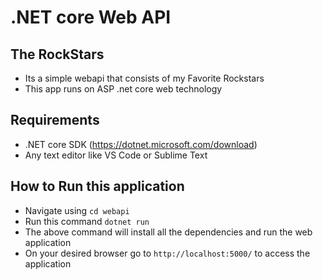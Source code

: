 # .NET core Web API 
## The RockStars

- Its a simple webapi that consists of my Favorite Rockstars
- This app runs on ASP .net core web technology

## Requirements

- .NET core SDK (https://dotnet.microsoft.com/download)
- Any text editor like VS Code or Sublime Text

## How to Run this application

- Navigate using `cd webapi`
- Run this command `dotnet run`
- The above command will install all the dependencies and run the web application
- On your desired browser go to `http://localhost:5000/` to access the application 